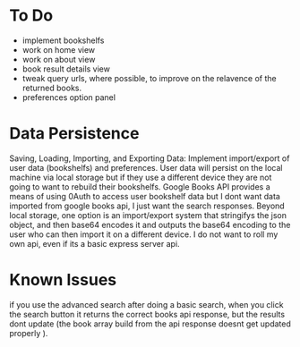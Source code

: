 # To Do
  * implement bookshelfs
  * work on home view
  * work on about view
  * book result details view
  * tweak query urls, where possible, to improve on the relavence of the returned books.
  * preferences option panel
  
# Data Persistence
  Saving, Loading, Importing, and Exporting Data: Implement import/export of user data (bookshelfs) and preferences.  User data will 
  persist on the local machine via local storage but if they use a different device they are not going to want to rebuild their bookshelfs.
  Google Books API provides a means of using 0Auth to access user bookshelf data but I dont want data imported from google books api, I just
  want the search responses.  Beyond local storage, one option is an import/export system that stringifys the json object, and then base64 encodes it and outputs the base64 encoding to the user who can then import it on a different device. I do not want to roll my own api, even if its a basic
  express server api.

# Known Issues
  if you use the advanced search after doing a basic search, when you click the search button it returns the correct
  books api response, but the results dont update (the book array build from the api response doesnt get updated properly ).


